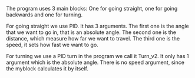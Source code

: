 The program uses 3 main blocks: One for going straight, one for going backwards and one for turning.

For going straight we use PID. It has 3 arguments. The first one is the angle that we want to go in, that is an absolute angle. The second one is the distance, which measure how far we want to travel. The third one is the speed, it sets how fast we want to go.

For turning we use a PID turn in the program we call it Turn_v2. It only has 1 argument which is the absolute angle. There is no speed argument, since the myblock calculates it by itself.
